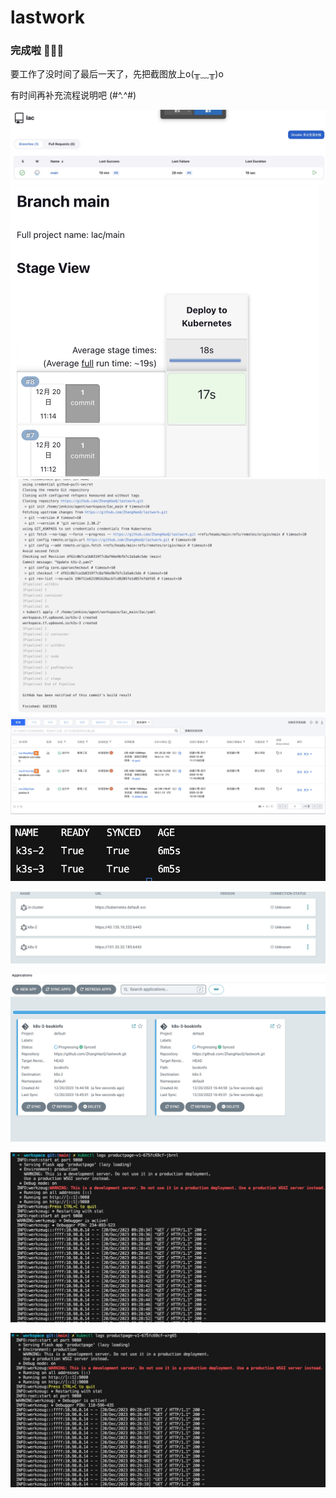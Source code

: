 # lastwork

### 完成啦 🎉🎉🎉

要工作了没时间了最后一天了，先把截图放上o(╥﹏╥)o

有时间再补充流程说明吧 (#^.^#) 



<img src="doc/WechatIMG28.jpg" alt="WechatIMG28" style="zoom:50%;" />

<img src="doc/WechatIMG27.jpg" style="zoom:50%;" />

<img src="doc/WechatIMG26.jpg" alt="WechatIMG26" style="zoom:50%;" />

<img src="doc/WechatIMG24.jpg" alt="WechatIMG24" style="zoom:50%;" />

![WechatIMG25](doc/WechatIMG25.jpg)

![WechatIMG29](doc/WechatIMG29.jpg)

![WechatIMG30](doc/WechatIMG30.jpg)

![WechatIMG31](doc/WechatIMG31.jpg)

![WechatIMG32](doc/WechatIMG32.jpg)
